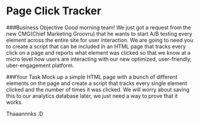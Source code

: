 # Page Click Tracker

###Business Objective
Good morning team! We just got a request from the new CMG(Chief Marketing Groovru) that he wants to start A/B testing every element across the entire site for user interaction. We are going to need you to create a script that can be included in an HTML page that tracks every click on a page and reports what element was clicked so that we know at a micro level how users are interacting with our new optimized, user-friendly, uber-engagement platform.

###Your Task
Mock up a simple HTML page with a bunch of different elements on the page and create a script that tracks every single element clicked and the number of times it was clicked. We will worry about saving this to our analytics database later, we just need a way to prove that it works.

Thaaannnks :D